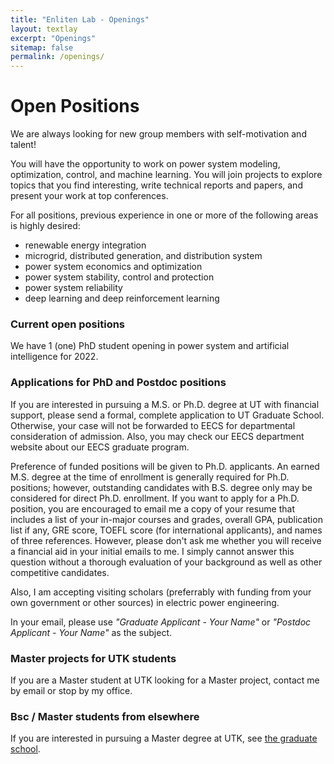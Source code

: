 ```yaml
---
title: "Enliten Lab - Openings"
layout: textlay
excerpt: "Openings"
sitemap: false
permalink: /openings/
---
```


# Open Positions

We are always looking for new group members with self-motivation and talent!

You will have the opportunity to work on power system modeling, optimization, control, and machine learning. You will join projects to explore topics that you find interesting, write technical reports and papers, and present your work at top conferences.

For all positions, previous experience in one or more of the following areas is highly desired:  
- renewable energy integration
- microgrid, distributed generation, and distribution system
- power system economics and optimization
- power system stability, control and protection
- power system reliability
- deep learning and deep reinforcement learning

### Current open positions

We have 1 (one) PhD student opening in power system and artificial intelligence for 2022.

### Applications for PhD and Postdoc positions
If you are interested in pursuing a M.S. or Ph.D. degree at UT with financial support, please send a formal, complete application to UT Graduate School. Otherwise, your case will not be forwarded to EECS for departmental consideration of admission. Also, you may check our EECS department website about our EECS graduate program.

Preference of funded positions will be given to Ph.D. applicants. An earned M.S. degree at the time of enrollment is generally required for Ph.D. positions; however, outstanding candidates with B.S. degree only may be considered for direct Ph.D. enrollment. If you want to apply for a Ph.D. position, you are encouraged to email me a copy of your resume that includes a list of your in-major courses and grades, overall GPA, publication list if any, GRE score, TOEFL score (for international applicants), and names of three references. However, please don't ask me whether you will receive a financial aid in your initial emails to me. I simply cannot answer this question without a thorough evaluation of your background as well as other competitive candidates.

Also, I am accepting visiting scholars (preferrably with funding from your own government or other sources) in electric power engineering.

In your email, please use _"Graduate Applicant - Your Name"_ or _"Postdoc Applicant - Your Name"_ as the subject.

### Master projects for UTK students
If you are a Master student at UTK looking for a Master project, contact me by email or stop by my office.

### Bsc / Master students from elsewhere
If you are interested in pursuing a Master degree at UTK, see [the graduate school](https://gradschool.utk.edu/admissions/applying-to-graduate-school/).
